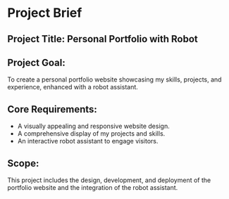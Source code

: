 # Project Brief

## Project Title: Personal Portfolio with Robot

## Project Goal:
To create a personal portfolio website showcasing my skills, projects, and experience, enhanced with a robot assistant.

## Core Requirements:
- A visually appealing and responsive website design.
- A comprehensive display of my projects and skills.
- An interactive robot assistant to engage visitors.

## Scope:
This project includes the design, development, and deployment of the portfolio website and the integration of the robot assistant.
